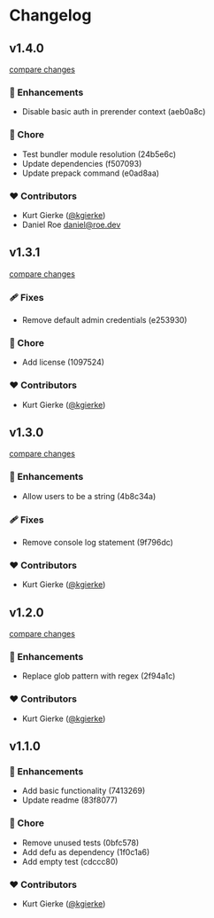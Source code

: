 # Changelog


## v1.4.0

[compare changes](https://undefined/undefined/compare/v1.3.1...v1.4.0)

### 🚀 Enhancements

- Disable basic auth in prerender context (aeb0a8c)

### 🏡 Chore

- Test bundler module resolution (24b5e6c)
- Update dependencies (f507093)
- Update prepack command (e0ad8aa)

### ❤️ Contributors

- Kurt Gierke ([@kgierke](http://github.com/kgierke))
- Daniel Roe <daniel@roe.dev>

## v1.3.1

[compare changes](https://undefined/undefined/compare/v1.3.0...v1.3.1)

### 🩹 Fixes

- Remove default admin credentials (e253930)

### 🏡 Chore

- Add license (1097524)

### ❤️  Contributors

- Kurt Gierke ([@kgierke](http://github.com/kgierke))

## v1.3.0

[compare changes](https://undefined/undefined/compare/v1.2.0...v1.3.0)

### 🚀 Enhancements

- Allow users to be a string (4b8c34a)

### 🩹 Fixes

- Remove console log statement (9f796dc)

### ❤️  Contributors

- Kurt Gierke ([@kgierke](http://github.com/kgierke))

## v1.2.0

[compare changes](https://undefined/undefined/compare/v1.1.0...v1.2.0)

### 🚀 Enhancements

- Replace glob pattern with regex (2f94a1c)

### ❤️  Contributors

- Kurt Gierke ([@kgierke](http://github.com/kgierke))

## v1.1.0


### 🚀 Enhancements

- Add basic functionality (7413269)
- Update readme (83f8077)

### 🏡 Chore

- Remove unused tests (0bfc578)
- Add defu as dependency (1f0c1a6)
- Add empty test (cdccc80)

### ❤️  Contributors

- Kurt Gierke ([@kgierke](http://github.com/kgierke))

